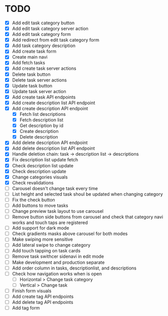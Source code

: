 # TODO

- [x] Add edit task category button
- [x] Add edit task category server action
- [x] Add edit task category form
- [x] Add redirect from edit task category form
- [x] Add task category description
- [x] Add create task form
- [x] Create main navi
- [x] Add fetch tasks
- [x] Add create task server actions
- [x] Delete task button
- [x] Delete task server actions
- [x] Update task button
- [x] Update task server action
- [x] Add create task API endpoints
- [x] Add create description list API endpoint
- [x] Add create description API endpoint
  - [x] Fetch list descriptions
  - [x] Fetch description list
  - [x] Get description by id
  - [x] Create description
  - [x] Delete description
- [x] Add delete description API endpoint
- [x] Add delete description list API endpoint
- [x] Handle deletion chain: task -> description list -> descriptions
- [x] Fix description list update fetch
- [x] Check description list update
- [x] Check description update
- [x] Change categories visuals
- [x] Check revalidations
- [ ] Carousel doesn't change task every time
- [ ] List height and selected task shoul be updated when changing category
- [ ] Fix the check button
- [ ] Add buttons to move tasks
- [ ] Change preview task layout to use carousel
- [ ] Remove button side buttons from carousel and check that category navi works and touch taps are registered
- [ ] Add support for dark mode
- [ ] Check gradients masks above carousel for both modes
- [ ] Make swiping more sensitive
- [ ] Add lateral swipe to change category
- [ ] Add touch tapping on task cards
- [ ] Remove task swithcer sidenavi in edit mode
- [ ] Make development and production separate
- [ ] Add order column in tasks, descriptionlist, and descriptions
- [ ] Check how navigation works when is open
  - [ ] Horizontal > Change task category
  - [ ] Vertical > Change task
- [ ] Finish form visuals
- [ ] Add create tag API endpoints
- [ ] Add delete tag API endpoints
- [ ] Add tag form
